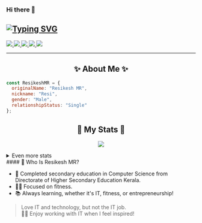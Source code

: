 ### Hi there 👋

## [![Typing SVG](https://readme-typing-svg.herokuapp.com?font=Lemon+milk&color=F7000&lines=Welcome+to+Resikesh+Official+GitHub+AC;Follow+Me+Now)](https://git.io/typing-svg)

<p align="left">
  <a href="https://twitter.com/intent/follow?screen_name=Resikesh">
    <img src="https://img.shields.io/badge/ResikeshR-%231DA1F2.svg?style=for-the-badge&logo=Twitter&logoColor=white">
  </a>
  <a href="https://www.instagram.com/resikesh_mr/">
    <img src="https://img.shields.io/badge/resikesh_mr-%23E4405F.svg?style=for-the-badge&logo=Instagram&logoColor=white"/>
  </a>
  <a href="https://www.linkedin.com/in/resikeshmr/">
    <img src="https://img.shields.io/badge/linkedin-%230077B5.svg?style=for-the-badge&logo=linkedin&logoColor=white">
  </a>
  <a href="https://in.pinterest.com/resikeshmr/">
    <img src="https://img.shields.io/badge/Pinterest-%23E60023.svg?style=for-the-badge&logo=Pinterest&logoColor=white"/>
  </a>
  <a href="https://linktr.ee/resikeshmr">
    <img src="https://img.shields.io/badge/Linktree-%23000000.svg?style=for-the-badge&logo=Linktree&logoColor=white"/>
  </a>
</p>

---

<h2 align="center"> ✨ About Me ✨</h2>

```js
const ResikeshMR = {
  originalName: "Resikesh MR",
  nickname: "Resi",
  gender: "Male",
  relationshipStatus: "Single"
};
```
<h2 align="center"> 🚀 My Stats 🚀</h2>
<p align="center">
  <img src="https://github-readme-streak-stats.herokuapp.com?user=RESIKESH&theme=dark&date_format=M%20j%5B%2C%20Y%5D">
</p>
<details>
  <summary>
      Even more stats
  </summary>
  <p align="center">
    <img src="https://github-profile-trophy.vercel.app/?username=RESIKESH&theme=onedark">
    <img src="https://github-readme-stats.vercel.app/api?username=RESIKESH&show_icons=true&theme=radical">
  </p>
</details>
#### 🤔 Who Is Resikesh MR?

- 🏫 Completed secondary education in Computer Science from Directorate of Higher Secondary Education Kerala.
- 🏋️‍♂️ Focused on fitness.
- 📚 Always learning, whether it's IT, fitness, or entrepreneurship!

> Love IT and technology, but not the IT job.  
🐱‍💻 Enjoy working with IT when I feel inspired!

<script type="application/ld+json">
{
  "@context": "https://schema.org",
  "@type": "Person",
  "name": "Resikesh M R",
  "sameAs": [
    "https://github.com/Resikeshmr"
  ]
}
</script>
